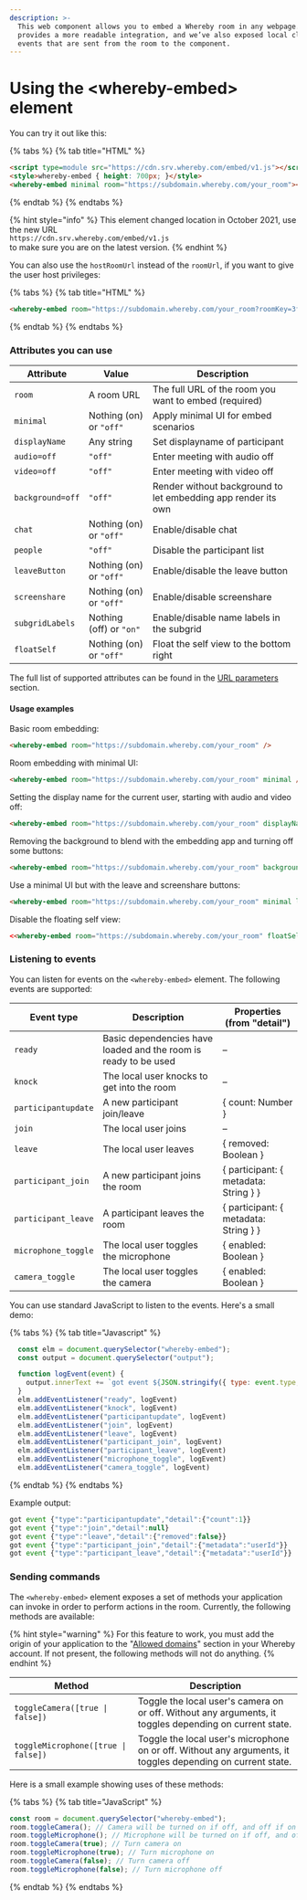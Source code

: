 ```yaml
---
description: >-
  This web component allows you to embed a Whereby room in any webpage. It
  provides a more readable integration, and we’ve also exposed local client
  events that are sent from the room to the component.
---
```


# Using the \<whereby-embed> element

You can try it out like this:

{% tabs %}
{% tab title="HTML" %}
```html
<script type=module src="https://cdn.srv.whereby.com/embed/v1.js"></script>
<style>whereby-embed { height: 700px; }</style>
<whereby-embed minimal room="https://subdomain.whereby.com/your_room"></whereby-embed>
```
{% endtab %}
{% endtabs %}

{% hint style="info" %}
This element changed location in October 2021, use the new URL\
`https://cdn.srv.whereby.com/embed/v1.js` \
to make sure you are on the latest version.
{% endhint %}

You can also use the `hostRoomUrl` instead of the `roomUrl`, if you want to give the user host privileges:

{% tabs %}
{% tab title="HTML" %}
```html
<whereby-embed room="https://subdomain.whereby.com/your_room?roomKey=3fe345a"></whereby-embed>
```
{% endtab %}
{% endtabs %}

### Attributes you can use

| Attribute        | Value                   | Description                                                   |
| ---------------- | ----------------------- | ------------------------------------------------------------- |
| `room`           | A room URL              | The full URL of the room you want to embed (required)         |
| `minimal`        | Nothing (on) or `"off"` | Apply minimal UI for embed scenarios                          |
| `displayName`    | Any string              | Set displayname of participant                                |
| `audio=off`      | `"off"`                 | Enter meeting with audio off                                  |
| `video=off`      | `"off"`                 | Enter meeting with video off                                  |
| `background=off` | `"off"`                 | Render without background to let embedding app render its own |
| `chat`           | Nothing (on) or `"off"` | Enable/disable chat                                           |
| `people`         | `"off"`                 | Disable the participant list                                  |
| `leaveButton`    | Nothing (on) or `"off"` | Enable/disable the leave button                               |
| `screenshare`    | Nothing (on) or `"off"` | Enable/disable screenshare                                    |
| `subgridLabels`  | Nothing (off) or `"on"` | Enable/disable name labels in the subgrid                     |
| `floatSelf`      | Nothing (on) or `"off"` | Float the self view to the bottom right                       |

The full list of supported attributes can be found in the [URL parameters](../../customizing-rooms/using-url-parameters.md) section.

#### Usage examples

Basic room embedding:

```html
<whereby-embed room="https://subdomain.whereby.com/your_room" />
```

Room embedding with minimal UI:

```html
<whereby-embed room="https://subdomain.whereby.com/your_room" minimal />
```

Setting the display name for the current user, starting with audio and video off:

```html
<whereby-embed room="https://subdomain.whereby.com/your_room" displayName="John Smith" audio=off video=off />
```

Removing the background to blend with the embedding app and turning off some buttons:

```html
<whereby-embed room="https://subdomain.whereby.com/your_room" background=off chat=off people=off leaveButton=off />
```

Use a minimal UI but with the leave and screenshare buttons:

```html
<whereby-embed room="https://subdomain.whereby.com/your_room" minimal leaveButton screenshare />
```

Disable the floating self view:

```html
<<whereby-embed room="https://subdomain.whereby.com/your_room" floatSelf=off />
```

### Listening to events

You can listen for events on the `<whereby-embed>` element. The following events are supported:

| Event type          | Description                                                     | Properties (from "detail")            |
| ------------------- | --------------------------------------------------------------- | ------------------------------------- |
| `ready`             | Basic dependencies have loaded and the room is ready to be used | –                                     |
| `knock`             | The local user knocks to get into the room                      | –                                     |
| `participantupdate` | A new participant join/leave                                    | { count: Number }                     |
| `join`              | The local user joins                                            | –                                     |
| `leave`             | The local user leaves                                           | { removed: Boolean }                  |
| `participant_join`  | A new participant joins the room                                | { participant: { metadata: String } } |
| `participant_leave` | A participant leaves the room                                   | { participant: { metadata: String } } |
| `microphone_toggle` | The local user toggles the microphone                           | { enabled: Boolean }                  |
| `camera_toggle`     | The local user toggles the camera                               | { enabled: Boolean }                  |



You can use standard JavaScript to listen to the events. Here's a small demo:

{% tabs %}
{% tab title="Javascript" %}
```javascript
  const elm = document.querySelector("whereby-embed");
  const output = document.querySelector("output");

  function logEvent(event) {
    output.innerText += `got event ${JSON.stringify({ type: event.type, detail: event.detail })}\n`;
  }
  elm.addEventListener("ready", logEvent)
  elm.addEventListener("knock", logEvent)
  elm.addEventListener("participantupdate", logEvent)
  elm.addEventListener("join", logEvent)
  elm.addEventListener("leave", logEvent)
  elm.addEventListener("participant_join", logEvent)
  elm.addEventListener("participant_leave", logEvent)
  elm.addEventListener("microphone_toggle", logEvent)
  elm.addEventListener("camera_toggle", logEvent)
```
{% endtab %}
{% endtabs %}

Example output:

```javascript
got event {"type":"participantupdate","detail":{"count":1}}
got event {"type":"join","detail":null}
got event {"type":"leave","detail":{"removed":false}}
got event {"type":"participant_join","detail":{"metadata":"userId"}}
got event {"type":"participant_leave","detail":{"metadata":"userId"}}
```

### Sending commands

The `<whereby-embed>` element exposes a set of methods your application can invoke in order to perform actions in the room. Currently, the following methods are available:

{% hint style="warning" %}
For this feature to work, you must add the origin of your application to the "[Allowed domains](../allowed-domains.md)" section in your Whereby account. If not present, the following methods will not do anything.
{% endhint %}

| Method                              | Description                                                                                                 |
| ----------------------------------- | ----------------------------------------------------------------------------------------------------------- |
| `toggleCamera([true \| false])`     | Toggle the local user's camera on or off. Without any arguments, it toggles depending on current state.     |
| `toggleMicrophone([true \| false])` | Toggle the local user's microphone on or off. Without any arguments, it toggles depending on current state. |

Here is a small example showing uses of these methods:

{% tabs %}
{% tab title="JavaScript" %}
```javascript
const room = document.querySelector("whereby-embed");
room.toggleCamera(); // Camera will be turned on if off, and off if on
room.toggleMicrophone(); // Microphone will be turned on if off, and off if on
room.toggleCamera(true); // Turn camera on
room.toggleMicrophone(true); // Turn microphone on
room.toggleCamera(false); // Turn camera off
room.toggleMicrophone(false); // Turn microphone off


```
{% endtab %}
{% endtabs %}
